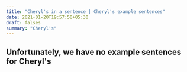 ```yaml
---
title: "Cheryl's in a sentence | Cheryl's example sentences"
date: 2021-01-20T19:57:50+05:30
draft: falses
summary: "Cheryl's"
---
```

## Unfortunately, we have no example sentences for Cheryl's                 
